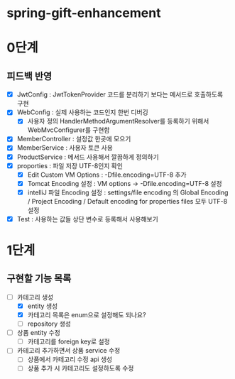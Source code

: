 # spring-gift-enhancement

# 0단계

## 피드백 반영
- [x] JwtConfig : JwtTokenProvider 코드를 분리하기 보다는 메서드로 호출하도록 구현
- [x] WebConfig : 실제 사용하는 코드인지 한번 디버깅
  - [x] 사용자 정의 HandlerMethodArgumentResolver를 등록하기 위해서 WebMvcConfigurer를 구현함
- [x] MemberController : 설정값 한곳에 모으기
- [x] MemberService : 사용자 토큰 사용
- [x] ProductService : 메서드 사용해서 깔끔하게 정의하기
- [x] proporties : 파일 저장 UTF-8인지 확인
  - [x] Edit Custom VM Options : -Dfile.encoding=UTF-8 추가
  - [x] Tomcat Encoding 설정 : VM options  ->  -Dfile.encoding=UTF-8 설정
  - [x] intelliJ 파일 Encoding 설정 : settings/file encoding 의 Global Encoding / Project Encoding / Default encoding for properties files 모두 UTF-8설정
- [x] Test : 사용하는 값들 상단 변수로 등록해서 사용해보기

# 1단계

## 구현할 기능 목록
- [ ] 카테고리 생성
  - [x] entity 생성
  - [x] 카테고리 목록은 enum으로 설정해도 되나요?
  - [ ] repository 생성
  
- [ ] 상품 entity 수정
  - [ ] 카테고리를 foreign key로 설정

- [ ] 카테고리 추가하면서 상품 service 수정
  - [ ] 상품에서 카테고리 수정 api 생성
  - [ ] 상품 추가 시 카테고리도 설정하도록 수정 